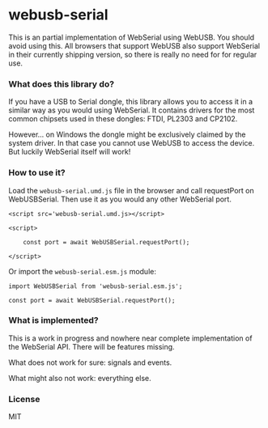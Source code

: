 # webusb-serial

This is an partial implementation of WebSerial using WebUSB. You should avoid using this. All browsers that support WebUSB also support WebSerial in their currently shipping version, so there is really no need for for regular use.


### What does this library do?

If you have a USB to Serial dongle, this library allows you to access it in a similar way as you would using WebSerial. It contains drivers for the most common chipsets used in these dongles: FTDI, PL2303 and CP2102.

However... on Windows the dongle might be exclusively claimed by the system driver. In that case you cannot use WebUSB to access the device. But luckily WebSerial itself will work!


### How to use it?

Load the `webusb-serial.umd.js` file in the browser and call requestPort on WebUSBSerial. Then use it as you would any other WebSerial port.

    <script src='webusb-serial.umd.js></script>

    <script>

        const port = await WebUSBSerial.requestPort();

    </script>


Or import the `webusb-serial.esm.js` module:

    import WebUSBSerial from 'webusb-serial.esm.js';

    const port = await WebUSBSerial.requestPort();


### What is implemented?

This is a work in progress and nowhere near complete implementation of the WebSerial API. There will be features missing.

What does not work for sure: signals and events. 

What might also not work: everything else.



### License

MIT
